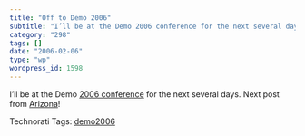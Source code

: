 ```yaml
---
title: "Off to Demo 2006"
subtitle: "I’ll be at the Demo 2006 conference for the next several days..."
category: "298"
tags: []
date: "2006-02-06"
type: "wp"
wordpress_id: 1598
---
```

I’ll be at the Demo [2006 conference](http://www.demo.com/conf/index.html) for the next several days. Next post from [Arizona](http://www.cafepress.com/stickem/580649)!

Technorati Tags: [demo2006](http://www.technorati.com/tag/demo2006)